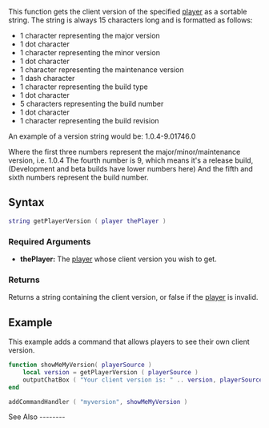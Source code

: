 This function gets the client version of the specified [player](/player.md "wikilink") as a sortable string. The string is always 15 characters long and is formatted as follows:

-   1 character representing the major version
-   1 dot character
-   1 character representing the minor version
-   1 dot character
-   1 character representing the maintenance version
-   1 dash character
-   1 character representing the build type
-   1 dot character
-   5 characters representing the build number
-   1 dot character
-   1 character representing the build revision

An example of a version string would be: 1.0.4-9.01746.0

Where the first three numbers represent the major/minor/maintenance version, i.e. 1.0.4
The fourth number is 9, which means it's a release build, (Development and beta builds have lower numbers here)
And the fifth and sixth numbers represent the build number.

Syntax
------

``` lua
string getPlayerVersion ( player thePlayer )
```

### Required Arguments

-   **thePlayer:** The [player](/player.md "wikilink") whose client version you wish to get.

### Returns

Returns a string containing the client version, or false if the [player](/player.md "wikilink") is invalid.

Example
-------

<section name="Server" class="server" show="true">
This example adds a command that allows players to see their own client version.

``` lua
function showMeMyVersion( playerSource )
    local version = getPlayerVersion ( playerSource )
    outputChatBox ( "Your client version is: " .. version, playerSource )
end

addCommandHandler ( "myversion", showMeMyVersion )
```

</section>
See Also
--------
